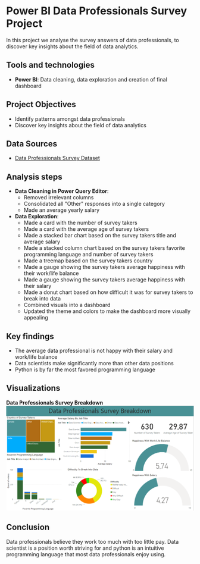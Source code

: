 # Power BI Data Professionals Survey Project
In this project we analyse the survey answers of data professionals, to discover key insights about the field of data analytics. 

## Tools and technologies
- **Power BI**: Data cleaning, data exploration and creation of final dashboard

## Project Objectives
- Identify patterns amongst data professionals
- Discover key insights about the field of data analytics

## Data Sources
- [Data Professionals Survey Dataset](data_professionals_survey_dataset.xlsx)

## Analysis steps
- **Data Cleaning in Power Query Editor**:
  - Removed irrelevant columns
  - Consolidated all "Other" responses into a single category
  - Made an average yearly salary
- **Data Exploration**:
  - Made a card with the number of survey takers
  - Made a card with the average age of survey takers
  - Made a stacked bar chart based on the survey takers title and average salary
  - Made a stacked column chart based on the survey takers favorite programming language and number of survey takers 
  - Made a treemap based on the survey takers country
  - Made a gauge showing the survey takers average happiness with their work/life balance
  - Made a gauge showing the survey takers average happiness with their salary
  - Made a donut chart based on how difficult it was for survey takers to break into data
  - Combined visuals into a dashboard
  - Updated the theme and colors to make the dashboard more visually appealing

## Key findings
- The average data professional is not happy with their salary and work/life balance
- Data scientists make significantly more than other data positions
- Python is by far the most favored programming language

## Visualizations
**Data Professionals Survey Breakdown**
![Data Professionals Survey Breakdown](data_professionals_survey_breakdown.png)

## Conclusion
Data professionals believe they work too much with too little pay. 
Data scientist is a position worth striving for and python is an intuitive programming language that most data professionals enjoy using. 
